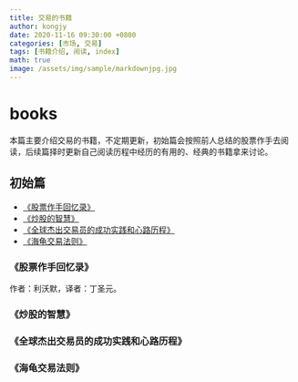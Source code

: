 ```yaml
---
title: 交易的书籍
author: kongjy
date: 2020-11-16 09:30:00 +0800
categories: [市场, 交易]
tags: [书籍介绍, 阅读, index]
math: true
image: /assets/img/sample/markdownjpg.jpg
---
```


# books
本篇主要介绍交易的书籍，不定期更新，初始篇会按照前人总结的股票作手去阅读，后续篇择时更新自己阅读历程中经历的有用的、经典的书籍拿来讨论。

## 初始篇

- [《股票作手回忆录》](#股票作手回忆录 "业内跳转")
- [《炒股的智慧》](#《炒股的智慧》 "业内跳转")
- [《全球杰出交易员的成功实践和心路历程》](#《全球杰出交易员的成功实践和心路历程》 "业内跳转")
- [《海龟交易法则》](#《海龟交易法则》 "海龟交易法则")


### 《股票作手回忆录》
作者：利沃默，译者：丁圣元。

### 《炒股的智慧》

### 《全球杰出交易员的成功实践和心路历程》

### 《海龟交易法则》